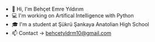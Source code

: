 - 👋 Hi, I'm Behçet Emre Yıldırım
- 💻 I'm working on Artifical Intelligence with Python
- 🎓 I'm a student at Şükrü Şankaya Anatolian High School
- 📫 Contact -> behcetyldrm10@gmail.com

<!---
behcetyldrm/behcetyldrm is a ✨ special ✨ repository because its `README.md` (this file) appears on your GitHub profile.
You can click the Preview link to take a look at your changes.
--->
